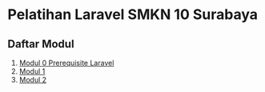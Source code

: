 # Pelatihan Laravel SMKN 10 Surabaya

## Daftar Modul

1. [Modul 0 Prerequisite Laravel](Modul0/readme.md)
2. [Modul 1](Modul1/readme.md)
3. [Modul 2](<Modul 2/readme.md>)
